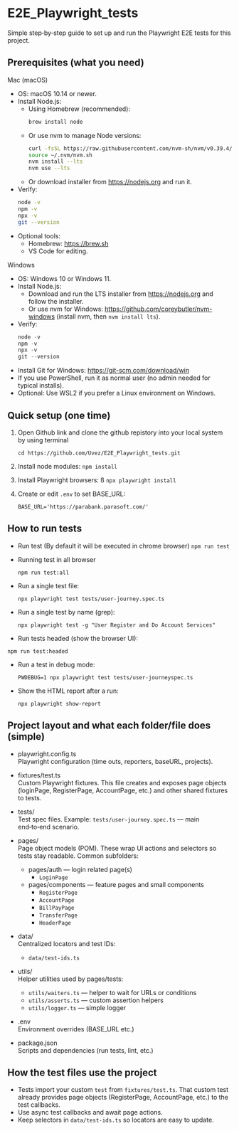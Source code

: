 # E2E_Playwright_tests

Simple step‑by‑step guide to set up and run the Playwright E2E tests for this project.

## Prerequisites (what you need)
Mac (macOS)
- OS: macOS 10.14 or newer.
- Install Node.js:
  - Using Homebrew (recommended):
    ```sh
    brew install node
    ```
  - Or use nvm to manage Node versions:
    ```sh
    curl -fsSL https://raw.githubusercontent.com/nvm-sh/nvm/v0.39.4/install.sh | bash
    source ~/.nvm/nvm.sh
    nvm install --lts
    nvm use --lts
    ```
  - Or download installer from https://nodejs.org and run it.
- Verify:
  ```sh
  node -v
  npm -v
  npx -v
  git --version
  ```
- Optional tools:
  - Homebrew: https://brew.sh
  - VS Code for editing.

Windows
- OS: Windows 10 or Windows 11.
- Install Node.js:
  - Download and run the LTS installer from https://nodejs.org and follow the installer.
  - Or use nvm for Windows: https://github.com/coreybutler/nvm-windows (install nvm, then `nvm install lts`).
- Verify:
  ```powershell
  node -v
  npm -v
  npx -v
  git --version
  ```
- Install Git for Windows: https://git-scm.com/download/win
- If you use PowerShell, run it as normal user (no admin needed for typical installs).
- Optional: Use WSL2 if you prefer a Linux environment on Windows.

## Quick setup (one time)

1. Open Github link and clone the github repistory into your local system by using terminal

    ``cd https://github.com/Uvez/E2E_Playwright_tests.git``

2. Install node modules:
   `npm install`

3. Install Playwright browsers:
ß
   `npx playwright install`

4. Create or edit `.env` to set BASE_URL:

   `BASE_URL='https://parabank.parasoft.com/'`

## How to run tests

- Run test (By default it will be executed in chrome browser)
  `npm run test`

- Running test in all browser

  `npm run test:all`

- Run a single test file:

  `npx playwright test tests/user-journey.spec.ts`
 

- Run a single test by name (grep):

  `npx playwright test -g "User Register and Do Account Services"`


- Run tests headed (show the browser UI):

 `npm run test:headed`


- Run a test in debug mode:
 
  `PWDEBUG=1 npx playwright test tests/user-journeyspec.ts`


- Show the HTML report after a run:
  
  `npx playwright show-report`


## Project layout and what each folder/file does (simple)

- playwright.config.ts  
  Playwright configuration (time outs, reporters, baseURL, projects).

- fixtures/test.ts  
  Custom Playwright fixtures. This file creates and exposes page objects (loginPage, RegisterPage, AccountPage, etc.) and other shared fixtures to tests.

- tests/  
  Test spec files. Example: `tests/user-journey.spec.ts` — main end‑to‑end scenario.

- pages/  
  Page object models (POM). These wrap UI actions and selectors so tests stay readable. Common subfolders:
  - pages/auth — login related page(s)
    - `LoginPage`
  - pages/components — feature pages and small components
    - `RegisterPage`
    - `AccountPage`
    - `BillPayPage`
    - `TransferPage`
    - `HeaderPage`


- data/  
  Centralized locators and test IDs:
  - `data/test-ids.ts`

- utils/  
  Helper utilities used by pages/tests:
  - `utils/waiters.ts` — helper to wait for URLs or conditions
  - `utils/asserts.ts` — custom assertion helpers
  - `utils/logger.ts` — simple logger

- .env  
  Environment overrides (BASE_URL etc.)

- package.json  
  Scripts and dependencies (run tests, lint, etc.)

## How the test files use the project

- Tests import your custom `test` from `fixtures/test.ts`. That custom test already provides page objects (RegisterPage, AccountPage, etc.) to the test callbacks.
- Use async test callbacks and await page actions.
- Keep selectors in `data/test-ids.ts` so locators are easy to update.


